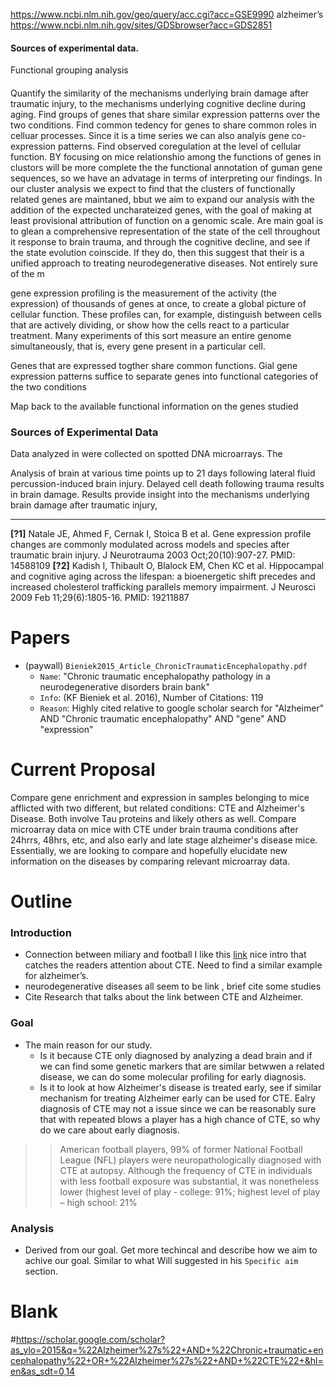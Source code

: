 
https://www.ncbi.nlm.nih.gov/geo/query/acc.cgi?acc=GSE9990 alzheimer’s 
https://www.ncbi.nlm.nih.gov/sites/GDSbrowser?acc=GDS2851 

#### Sources of experimental data. 
Functional grouping analysis


#### 
Quantify the similarity of the mechanisms underlying brain damage after traumatic injury, to the mechanisms underlying  cognitive decline during aging. Find groups of genes that share similar expression patterns over the two conditions. Find common tedency for genes to share common roles in celluar processes. Since it is a time series we can also analyis gene co-expression patterns. Find observed coregulation at the level of cellular function. BY focusing on mice relationshio among the functions of genes in clustors will be more complete the the functional annotation of guman gene sequences, so we have an advatage in terms of interpreting our findings. In our cluster analysis we expect to find that the clusters of functionally related genes are maintaned, bbut we aim to expand our analysis with the addition of the expected uncharateized genes, with the goal of making at least provisional attribution of function on a genomic scale.  Are main goal is to glean a comprehensive representation of the state of the cell throughout it response to brain trauma, and through the cognitive decline, and see if the state evolution coinscide. If they do, then this suggest that their is a unified approach to treating neurodegenerative diseases. Not entirely sure of the m

gene expression profiling is the measurement of the activity (the expression) of thousands of genes at once, to create a global picture of cellular function. These profiles can, for example, distinguish between cells that are actively dividing, or show how the cells react to a particular treatment. Many experiments of this sort measure an entire genome simultaneously, that is, every gene present in a particular cell.

Genes that are expressed togther share common functions. Gial gene expression patterns suffice to separate genes into functional categories of the two conditions

Map back to the available functional information on the genes studied

### Sources of Experimental Data
Data analyzed in were collected on spotted DNA microarrays. The

Analysis of brain at various time points up to 21 days following lateral fluid percussion-induced brain injury. Delayed cell death following trauma results in brain damage. Results provide insight into the mechanisms underlying brain damage after traumatic injury, 

------------------------------------------------
**[?1]** Natale JE, Ahmed F, Cernak I, Stoica B et al. Gene expression profile changes are commonly modulated across models and species after traumatic brain injury. J Neurotrauma 2003 Oct;20(10):907-27. PMID: 14588109 **[?2]** 	Kadish I, Thibault O, Blalock EM, Chen KC et al. Hippocampal and cognitive aging across the lifespan: a bioenergetic shift precedes and increased cholesterol trafficking parallels memory impairment. J Neurosci 2009 Feb 11;29(6):1805-16. PMID: 19211887


# Papers 
- (paywall) `Bieniek2015_Article_ChronicTraumaticEncephalopathy.pdf`
    - `Name`: "Chronic traumatic encephalopathy pathology in a neurodegenerative disorders brain bank"
    - `Info`: (KF Bieniek et al. 2016), Number of Citations: 119
    - `Reason`: Highly cited relative to google scholar search for "Alzheimer" AND "Chronic traumatic encephalopathy" AND "gene" AND "expression"

# Current Proposal 
Compare gene enrichment and expression in samples belonging to mice afflicted with two different, but related conditions: CTE and Alzheimer's Disease. Both involve Tau proteins and likely others as well. Compare microarray data on mice with CTE under brain trauma conditions after 24hrrs, 48hrs, etc, and also early and late stage alzheimer's disease mice. Essentially, we are looking to compare and hopefully elucidate new information on the diseases by comparing relevant microarray data. 

# Outline
### Introduction
 - Connection between miliary and football I like this [link]( https://actaneurocomms.biomedcentral.com/articles/10.1186/s40478-018-0619-9) nice intro that catches the readers attention about CTE. Need to find a similar example for alzheimer’s. 
 - neurodegenerative diseases all seem to be link <how>, brief cite some studies
 - Cite Research that talks about the link between CTE and Alzheimer. 
### Goal
  - The main reason for our study. 
      - Is it because CTE only diagnosed by analyzing a dead brain and if we can find some genetic markers that are similar betwwen a related disease, we can do some molecular profiling for early diagnosis. 
      - Is it to look at how Alzheimer's disease is treated early, see if similar mechanism for treating Alzheimer early can be used for CTE. Ealry diagnosis of CTE may not a issue since we can be reasonably sure that with repeated blows a player has a high chance of CTE, so why do we care about early diagnosis. 
 >> American football players, 99% of former National Football League (NFL) players were neuropathologically diagnosed with CTE at autopsy. Although the frequency of CTE in individuals with less football exposure was substantial, it was nonetheless lower (highest level of play - college: 91%; highest level of play – high school: 21%

### Analysis
 - Derived from our goal. Get more techincal and describe how we aim to achive our goal. Similar to what Will suggested in his `Specific aim` section. 


# Blank
#https://scholar.google.com/scholar?as_ylo=2015&q=%22Alzheimer%27s%22+AND+%22Chronic+traumatic+encephalopathy%22+OR+%22Alzheimer%27s%22+AND+%22CTE%22+&hl=en&as_sdt=0,14

